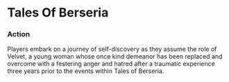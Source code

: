 # Tales Of Berseria

### Action

Players embark on a journey of self-discovery as they assume the role of Velvet, a young woman whose once kind demeanor has been replaced and overcome with a festering anger and hatred after a traumatic experience three years prior to the events within Tales of Berseria.